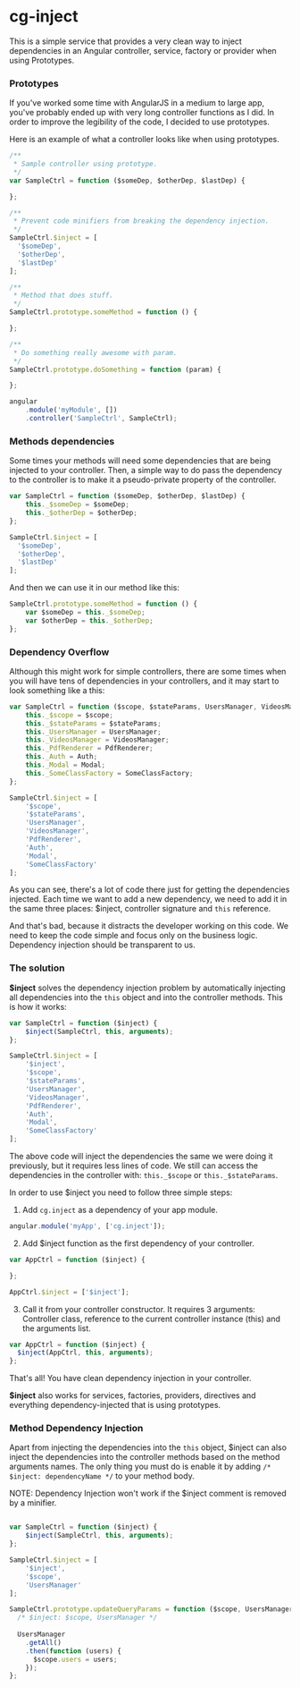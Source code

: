# cg-inject
This is a simple service that provides a very clean way to inject dependencies in an Angular controller, service, factory or provider when using Prototypes.

### Prototypes
If you've worked some time with AngularJS in a medium to large app, you've probably ended up with very long controller functions as I did. In order to improve the legibility of the code, I decided to use prototypes.

Here is an example of what a controller looks like when using prototypes.

~~~js
/**
 * Sample controller using prototype.
 */
var SampleCtrl = function ($someDep, $otherDep, $lastDep) {

};

/**
 * Prevent code minifiers from breaking the dependency injection.
 */
SampleCtrl.$inject = [
  '$someDep',
  '$otherDep',
  '$lastDep'
];

/**
 * Method that does stuff.
 */
SampleCtrl.prototype.someMethod = function () {

};

/**
 * Do something really awesome with param.
 */
SampleCtrl.prototype.doSomething = function (param) {

};

angular
	.module('myModule', [])
	.controller('SampleCtrl', SampleCtrl);
~~~

### Methods dependencies
Some times your methods will need some dependencies that are being injected to your controller. Then, a simple way to do pass the dependency to the controller is to make it a pseudo-private property of the controller.

~~~js
var SampleCtrl = function ($someDep, $otherDep, $lastDep) {
	this._$someDep = $someDep;
	this._$otherDep = $otherDep;
};

SampleCtrl.$inject = [
  '$someDep',
  '$otherDep',
  '$lastDep'
];
~~~

And then we can use it in our method like this:

~~~js
SampleCtrl.prototype.someMethod = function () {
	var $someDep = this._$someDep;
	var $otherDep = this._$otherDep;
};
~~~

### Dependency Overflow
Although this might work for simple controllers, there are some times when you will have tens of dependencies in your controllers, and it may start to look something like a this:

~~~js
var SampleCtrl = function ($scope, $stateParams, UsersManager, VideosManager, PdfRenderer, Auth, Modal, SomeClassFactory) {
	this._$scope = $scope;
	this._$stateParams = $stateParams;
	this._UsersManager = UsersManager;
	this._VideosManager = VideosManager;
	this._PdfRenderer = PdfRenderer;
	this._Auth = Auth;
	this._Modal = Modal;
	this._SomeClassFactory = SomeClassFactory;
};

SampleCtrl.$inject = [
	'$scope',
	'$stateParams',
	'UsersManager',
	'VideosManager',
	'PdfRenderer',
	'Auth',
	'Modal',
	'SomeClassFactory'
];
~~~

As you  can see, there's a lot of code there just for getting the dependencies injected. Each time we want to add a new dependency, we need to add it in the same three places: $inject, controller signature and `this` reference.
 
And that's bad, because it distracts the developer working on this code. We need to keep the code simple and focus only on the business logic. Dependency injection should be transparent to us.


### The solution
**$inject** solves the dependency injection problem by automatically injecting all dependencies into the `this` object and into the controller methods. This is how it works:

~~~js
var SampleCtrl = function ($inject) {
    $inject(SampleCtrl, this, arguments);
};

SampleCtrl.$inject = [
    '$inject',
    '$scope',
    '$stateParams',
    'UsersManager',
    'VideosManager',
    'PdfRenderer',
    'Auth',
    'Modal',
    'SomeClassFactory'
];
~~~

The above code will inject the dependencies the same we were doing it previously, but it requires less lines of code. We still can access the dependencies in the controller with: `this._$scope` or `this._$stateParams`.

In order to use $inject you need to follow three simple steps:

1) Add `cg.inject` as a dependency of your app module.

~~~js
angular.module('myApp', ['cg.inject']);
~~~

2) Add $inject function as the first dependency of your controller.

~~~js
var AppCtrl = function ($inject) {

};

AppCtrl.$inject = ['$inject'];

~~~

3) Call it from your controller constructor. It requires 3 arguments: Controller class, reference to the current controller instance (this) and the arguments list.

~~~js
var AppCtrl = function ($inject) {
  $inject(AppCtrl, this, arguments);
};
~~~

That's all! You have clean dependency injection in your controller.

**$inject** also works for services, factories, providers, directives and everything dependency-injected that is using prototypes.

### Method Dependency Injection

Apart from injecting the dependencies into the `this` object, $inject can also inject the dependencies into the controller methods based on the method arguments names. The only thing you must do is enable it by adding `/* $inject: dependencyName */` to your method body.

NOTE: Dependency Injection won't work if the $inject comment is removed by a minifier.

~~~js

var SampleCtrl = function ($inject) {
    $inject(SampleCtrl, this, arguments);
};

SampleCtrl.$inject = [
    '$inject',
    '$scope',
    'UsersManager'
];

SampleCtrl.prototype.updateQueryParams = function ($scope, UsersManager) {
  /* $inject: $scope, UsersManager */
  
  UsersManager
  	.getAll()
  	.then(function (users) {
  	  $scope.users = users;
  	});
};
~~~
